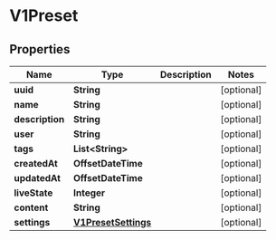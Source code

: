 

# V1Preset


## Properties

| Name | Type | Description | Notes |
|------------ | ------------- | ------------- | -------------|
|**uuid** | **String** |  |  [optional] |
|**name** | **String** |  |  [optional] |
|**description** | **String** |  |  [optional] |
|**user** | **String** |  |  [optional] |
|**tags** | **List&lt;String&gt;** |  |  [optional] |
|**createdAt** | **OffsetDateTime** |  |  [optional] |
|**updatedAt** | **OffsetDateTime** |  |  [optional] |
|**liveState** | **Integer** |  |  [optional] |
|**content** | **String** |  |  [optional] |
|**settings** | [**V1PresetSettings**](V1PresetSettings.md) |  |  [optional] |



